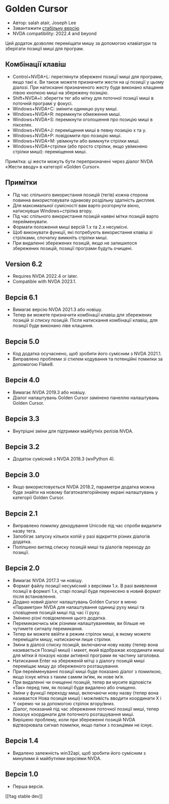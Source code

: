 # Golden Cursor #

* Автор: salah atair, Joseph Lee
* Завантажити [стабільну версію][1]
* NVDA compatibility: 2022.4 and beyond

Цей додаток дозволяє переміщати мишу за допомогою клавіатури та зберігати
позиції миші для програм.

## Комбінації клавіш

* Control+NVDA+L: переглянути збережені позиції миші для програми, якщо такі
  є. Ви також можете призначити жести на ці позиції у цьому діалозі. При
  натисканні призначеного жесту буде виконано клацання лівою кнопкою миші на
  збережену позицію.
* Shift+NVDA+l: зберегти тег або мітку для поточної позиції миші в поточній
  програмі у фокусі.
* Windows+NVDA+C: змінити одиницю руху миші.
* Windows+NVDA+R: перемкнути обмеження миші.
* Windows+NVDA+S: перемкнути оголошення про позицію миші в пікселях.
* Windows+NVDA+J: переміщення миші в певну позицію x та y.
* Windows+NVDA+P: повідомити про позицію миші.
* Windows+NVDA+M: увімкнути або вимкнути стрілки миші.
* Windows+NVDA+стрілки (або просто стрілки, якщо увімкнено стрілки миші):
  переміщення миші.

Примітка: ці жести можуть бути перепризначені через діалог NVDA «Жести
вводу» в категорії «Golden Cursor».

## Примітки

* Під час спільного використання позицій (тегів) кожна сторона повинна
  використовувати однакову роздільну здатність дисплея.
* Для максимальної сумісності вам варто розгорнути вікно, натиснувши
  Windows+стрілка вгору.
* Під час спільного використання позицій наявні мітки позицій варто
  перейменувати.
* Формати положення миші версій 1.x та 2.x несумісні.
* Щоб виконувати функції, які потребують використання клавіш зі стрілками,
  спочатку вимкніть стрілки миші.
* При видаленні збережених позицій, якщо не залишилося збережених позицій,
  позиції програми будуть очищені.

## Version 6.2

* Requires NVDA 2022.4 or later.
* Compatible with NVDA 2023.1.

## Версія 6.1

* Вимагає версію NVDA 2021.3 або новішу.
* Тепер ви можете призначити комбінації клавіш для збережених позицій зі
  списку позицій. Після натискання комбінації клавіш, для позиції буде
  виконано ліве клацання.

## Версія 5.0

* Код додатка осучаснено, щоб зробити його сумісним з NVDA 2021.1.
* Виправлено проблеми зі стилем кодування та потенційні помилки за допомогою
  Flake8.

## Версія 4.0

* Вимагає NVDA 2019.3 або новішу.
* Діалог налаштувань Golden Cursor замінено панеллю налаштувань Golden
  Cursor.

## Версія 3.3

* Внутрішні зміни для підтримки майбутніх релізів NVDA.

## Версія 3.2

* Додаток сумісний з NVDA 2018.3 (wxPython 4).

## Версія 3.0

* Якщо використовується NVDA 2018.2, параметри додатка можна буде знайти на
  новому багатокатегорійному екрані налаштувань у категорії Golden Cursor.

## Версія 2.1

* Виправлено помилку декодування Unicode під час спроби видалити назву тега.
* Запобігає запуску кількох копій у разі відкриття різних діалогів додатка.
* Поліпшено вигляд списку позицій миші та діалогів переходу до позиції.

## Версія 2.0

* Вимагає NVDA 2017.3 чи новішу.
* Формат файлу позиції несумісний з версіями 1.x. В разі виявлення позиції в
  форматі 1.x, старі позиції буде перенесено в новий формат після
  встановлення.
* Додано новий діалог налаштувань Golden Cursor в меню «Параметри» NVDA для
  налаштування одиниці руху миші та сповіщення позицій миші під час її руху.
* Змінено різні повідомлення цього додатка.
* Перемикаючись між різними налаштуваннями, ви більше не чутимете сигналу
  перемикання.
* Тепер ви можете ввійти в режим стрілок миші, в якому можете переміщати
  мишу, натискаючи лише стрілки.
* Зміни в діалозі списку позицій, включаючи нову назву (тепер вона
  називається Позиції миші) і макет, який відображає координати миші для
  мітки й показує назви активної програми як частину заголовка.
* Натискання Enter на збереженій мітці з діалогу позицій миші переміщає мишу
  до збереженого розташування.
* При перейменуванні позиції миші буде показано діалог з помилкою, якщо
  існує мітка з таким самим ім’ям, як нове ім’я.
* При видаленні чи очищенні позицій, тепер ви мусите відповісти «Так» перед
  тим, як позиції буде видалено або очищено.
* Зміни у функції переходу миші, включаючи нову назву (тепер вона називаєтся
  Нова позиція миші) і можливість вводити координати X і Y окремо чи за
  допомогою стрілок вгору/вниз.
* Діалог, показаний під час збереження поточної позиції миші, тепер показує
  координати для поточного розташування миші.
* Вирішено проблему, коли при збереженні позицій NVDA відтворювала сигнал
  помилки, якщо папки з позиціями не існує.

## Версія 1.4

* Видалено залежність win32api, щоб зробити його сумісним з минулими й
  майбутніми версіями NVDA.

## Версія 1.0

* Перша версія.

[[!tag stable dev]]

[1]: https://www.nvaccess.org/addonStore/legacy?file=goldenCursor
